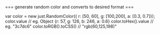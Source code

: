 === generate random color and converts to desired format ===

 var color = new just.RandomColor({ r: [50, 60], g: [100,200], a: [0.3, 0.7]});
 color.value // eg. Object {r: 57, g: 126, b: 246, a: 0.6} 
 color.toHex().value // eg. "3c7dc6"
 color.toRGB().toCSS() // "rgb(60,125,198)"